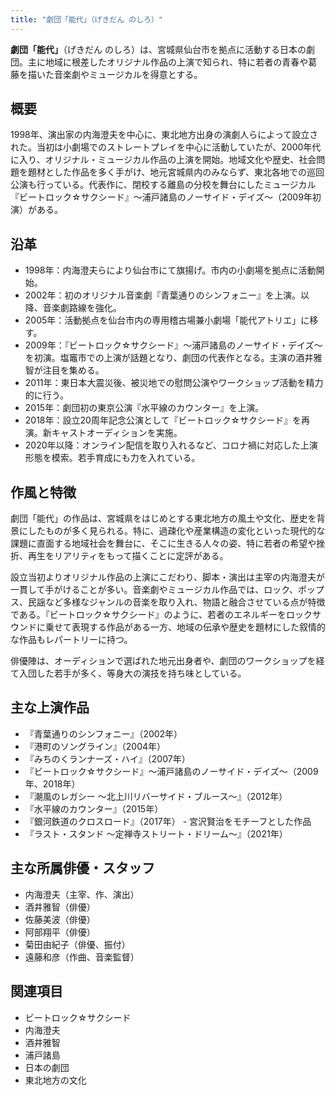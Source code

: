 ```yaml
---
title: "劇団「能代」（げきだん のしろ）"
---
```


**劇団「能代」**（げきだん のしろ）は、宮城県仙台市を拠点に活動する日本の劇団。主に地域に根差したオリジナル作品の上演で知られ、特に若者の青春や葛藤を描いた音楽劇やミュージカルを得意とする。

## 概要
1998年、演出家の内海澄夫を中心に、東北地方出身の演劇人らによって設立された。当初は小劇場でのストレートプレイを中心に活動していたが、2000年代に入り、オリジナル・ミュージカル作品の上演を開始。地域文化や歴史、社会問題を題材とした作品を多く手がけ、地元宮城県内のみならず、東北各地での巡回公演も行っている。代表作に、閉校する離島の分校を舞台にしたミュージカル『ビートロック☆サクシード』～浦戸諸島のノーサイド・デイズ～（2009年初演）がある。

## 沿革
*   1998年：内海澄夫らにより仙台市にて旗揚げ。市内の小劇場を拠点に活動開始。
*   2002年：初のオリジナル音楽劇『青葉通りのシンフォニー』を上演。以降、音楽劇路線を強化。
*   2005年：活動拠点を仙台市内の専用稽古場兼小劇場「能代アトリエ」に移す。
*   2009年：『ビートロック☆サクシード』～浦戸諸島のノーサイド・デイズ～を初演。塩竈市での上演が話題となり、劇団の代表作となる。主演の酒井雅智が注目を集める。
*   2011年：東日本大震災後、被災地での慰問公演やワークショップ活動を精力的に行う。
*   2015年：劇団初の東京公演『水平線のカウンター』を上演。
*   2018年：設立20周年記念公演として『ビートロック☆サクシード』を再演。新キャストオーディションを実施。
*   2020年以降：オンライン配信を取り入れるなど、コロナ禍に対応した上演形態を模索。若手育成にも力を入れている。

## 作風と特徴
劇団「能代」の作品は、宮城県をはじめとする東北地方の風土や文化、歴史を背景にしたものが多く見られる。特に、過疎化や産業構造の変化といった現代的な課題に直面する地域社会を舞台に、そこに生きる人々の姿、特に若者の希望や挫折、再生をリアリティをもって描くことに定評がある。

設立当初よりオリジナル作品の上演にこだわり、脚本・演出は主宰の内海澄夫が一貫して手がけることが多い。音楽劇やミュージカル作品では、ロック、ポップス、民謡など多様なジャンルの音楽を取り入れ、物語と融合させている点が特徴である。『ビートロック☆サクシード』のように、若者のエネルギーをロックサウンドに乗せて表現する作品がある一方、地域の伝承や歴史を題材にした叙情的な作品もレパートリーに持つ。

俳優陣は、オーディションで選ばれた地元出身者や、劇団のワークショップを経て入団した若手が多く、等身大の演技を持ち味としている。

## 主な上演作品
*   『青葉通りのシンフォニー』（2002年）
*   『港町のソングライン』（2004年）
*   『みちのくランナーズ・ハイ』（2007年）
*   『ビートロック☆サクシード』～浦戸諸島のノーサイド・デイズ～（2009年、2018年）
*   『潮風のレガシー ～北上川リバーサイド・ブルース～』（2012年）
*   『水平線のカウンター』（2015年）
*   『銀河鉄道のクロスロード』（2017年） - 宮沢賢治をモチーフとした作品
*   『ラスト・スタンド ～定禅寺ストリート・ドリーム～』（2021年）

## 主な所属俳優・スタッフ
*   内海澄夫（主宰、作、演出）
*   酒井雅智（俳優）
*   佐藤美波（俳優）
*   阿部翔平（俳優）
*   菊田由紀子（俳優、振付）
*   遠藤和彦（作曲、音楽監督）

## 関連項目
*   ビートロック☆サクシード
*   内海澄夫
*   酒井雅智
*   浦戸諸島
*   日本の劇団
*   東北地方の文化